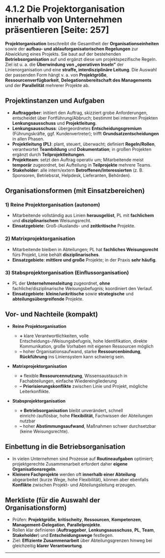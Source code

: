 # 4.1.2 Die Projektorganisation innerhalb von Unternehmen präsentieren [Seite: 257]

**Projektorganisation** beschreibt die Gesamtheit der **Organisationseinheiten** sowie der **aufbau- und ablauforganisatorischen Regelungen** zur Abwicklung eines Projekts. Sie baut auf der bestehenden **Betriebsorganisation** auf und ergänzt diese um projektspezifische Regeln. Ziel ist u. a. die **Überwindung von „operativen Inseln“** der Linienorganisation und eine **straffe, interdisziplinäre Leitung**. Die Auswahl der passenden Form hängt v. a. von **Projektgröße**, **Ressourcenverfügbarkeit**, **Delegationsbereitschaft des Managements** und der **Parallelität** mehrerer Projekte ab.

## Projektinstanzen und Aufgaben

* **Auftraggeber**: initiiert den Auftrag, skizziert grobe Anforderungen, entscheidet über Fortführung/Abbruch; bestimmt bei internen Projekten **Lenkungsausschuss** und **Projektleitung**. 
* **Lenkungsausschuss**: übergeordnetes **Entscheidungsgremium** (Führungskräfte, ggf. Kundenvertreter); trifft **Grundsatzentscheidungen** in allen Phasen. 
* **Projektleitung (PL)**: plant, steuert, überwacht; definiert **Regeln/Rollen**, verantwortet **Teambildung** und **Dokumentation**; in großen Projekten ergänzt durch **Teilprojektleitungen**. 
* **Projektteam**: setzt den Auftrag operativ um; Mitarbeitende meist **temporär** zugeordnet, bei Aufteilung in **Teilprojekte** mehrere Teams. 
* **Stakeholder**: alle intern/extern **Betroffenen/Interessierten** (z. B. Sponsoren, Betriebsrat, Helpdesk, Lieferanten, Behörden). 

## Organisationsformen (mit Einsatzbereichen)

### 1) **Reine Projektorganisation** (autonom)

* Mitarbeitende vollständig aus Linien **herausgelöst**, PL mit **fachlichem** und **disziplinarischem** Weisungsrecht.
* **Einsatzgebiete**: Groß-/Auslands- und **zeitkritische** Projekte. 

### 2) **Matrixprojektorganisation**

* Mitarbeitende bleiben in Abteilungen; PL hat **fachliches Weisungsrecht** fürs Projekt, Linie behält **disziplinarisches**.
* **Einsatzgebiete**: **mittlere und große** Projekte; in der Praxis **sehr häufig**. 

### 3) **Stabsprojektorganisation** (Einflussorganisation)

* PL der **Unternehmensleitung** zugeordnet, **ohne** fachliche/disziplinarische Weisungsbefugnis; koordiniert den Verlauf.
* **Einsatzgebiete**: **kleine/unkritische** sowie **strategische** und **abteilungsübergreifende** Projekte. 

## Vor- und Nachteile (kompakt)

* **Reine Projektorganisation**

  * **+** klare Verantwortlichkeiten, volle Entscheidungs-/Weisungsbefugnis, hohe Identifikation, direkte Kommunikation, große Vorhaben mit eigenen Ressourcen möglich
  * **–** hoher Organisationsaufwand, starke **Ressourcenbindung**, **Rückführung** ins Liniensystem kann schwierig sein. 
* **Matrixprojektorganisation**

  * **+** flexible **Ressourcennutzung**, Wissensaustausch in Fachabteilungen, einfache Wiedereingliederung
  * **–** **Priorisierungskonflikte** zwischen Linie und Projekt, mögliche Leiterkonflikte. 
* **Stabsprojektorganisation**

  * **+** **Betriebsorganisation** bleibt unverändert, schnell einricht-/auflösbar, hohe **Flexibilität**, Fachwissen der Abteilungen nutzbar
  * **–** hoher **Abstimmungsaufwand**, Maßnahmen schwer durchsetzbar (keine Weisungsrechte). 

## Einbettung in die Betriebsorganisation

* In vielen Unternehmen sind Prozesse auf **Routineaufgaben** optimiert; projektgerechte Zusammenarbeit erfordert daher **eigene Organisationsregeln**.
* **Kleinere Fachprojekte** werden oft **innerhalb einer Abteilung** abgearbeitet (kurze Wege, hohe Flexibilität), können aber ebenfalls **Konflikte** zwischen Projekt- und Abteilungsleitung erzeugen.

## Merkliste (für die Auswahl der Organisationsform)

* Prüfen: **Projektgröße**, **kritischeity**, **Ressourcen**, **Kompetenzen**, **Management-Delegation**, **Parallelprojekte**.
* Rollen klar definieren (**Auftraggeber**, **Lenkungsausschuss**, **PL**, **Team**, **Stakeholder**) und **Entscheidungswege** festlegen.
* Ziel: **Effiziente Zusammenarbeit** über Abteilungsgrenzen hinweg bei gleichzeitig **klarer Verantwortung**.

---
